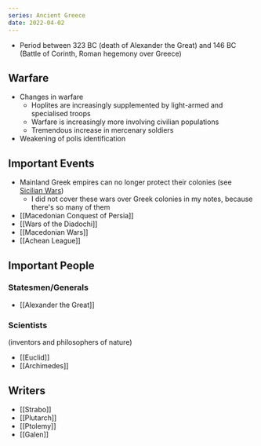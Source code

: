 ```yaml
---
series: Ancient Greece
date: 2022-04-02
---
```

- Period between 323 BC (death of Alexander the Great) and 146 BC (Battle of Corinth, Roman hegemony over Greece)

## Warfare
- Changes in warfare
    - Hoplites are increasingly supplemented by light-armed and specialised troops
    - Warfare is increasingly more involving civilian populations
    - Tremendous increase in mercenary soldiers
-   Weakening of polis identification

## Important Events
- Mainland Greek empires can no longer protect their colonies (see [Sicilian Wars](https://en.wikipedia.org/wiki/Sicilian_Wars))
	- I did not cover these wars over Greek colonies in my notes, because there's so many of them
- [[Macedonian Conquest of Persia]]
- [[Wars of the Diadochi]]
- [[Macedonian Wars]]
- [[Achean League]]
## Important People
### Statesmen/Generals
- [[Alexander the Great]]

### Scientists

(inventors and philosophers of nature)

- [[Euclid]]
- [[Archimedes]]

 ## Writers
 - [[Strabo]]
 - [[Plutarch]]
 - [[Ptolemy]]
 - [[Galen]]